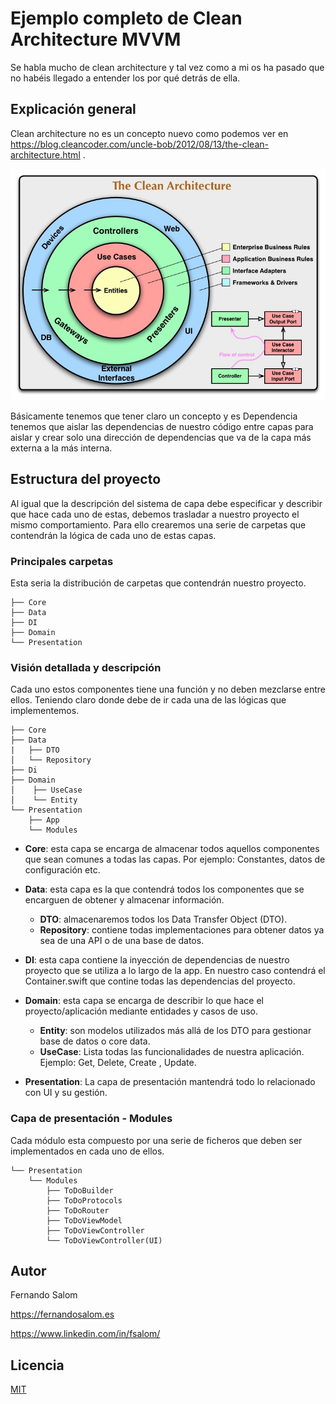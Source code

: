 # Ejemplo completo de Clean Architecture MVVM

Se habla mucho de clean architecture y tal vez como a mi os ha pasado que no habéis llegado a entender los por qué detrás de ella.

## Explicación general

Clean architecture no es un concepto nuevo como podemos ver en https://blog.cleancoder.com/uncle-bob/2012/08/13/the-clean-architecture.html . 

![imagen clean architecture](README/CleanArchitecture.jpeg)

Básicamente tenemos que tener claro un concepto y es Dependencia tenemos que aislar las dependencias de nuestro código entre capas para aislar y crear solo una dirección de dependencias que va de la capa más externa a la más interna.

## Estructura del proyecto 

Al igual que la descripción del sistema de capa debe especificar y describir que hace cada uno de estas, debemos trasladar a nuestro proyecto el mismo comportamiento. Para ello crearemos una serie de carpetas que contendrán la lógica de cada uno de estas capas.

### Principales carpetas

Esta seria la distribución de carpetas que contendrán nuestro proyecto.

```
├── Core
├── Data
├── DI
├── Domain
└── Presentation
```

### Visión detallada y descripción

Cada uno estos componentes tiene una función y no deben mezclarse entre ellos. Teniendo claro donde debe de ir cada una de las lógicas que implementemos.

```
├── Core
├── Data
|   ├── DTO
│   └── Repository
├── Di
├── Domain
│    ├── UseCase
│    └── Entity
└── Presentation
    ├── App
    └── Modules
```

- **Core**: esta capa se encarga de almacenar todos aquellos componentes que sean comunes a todas las capas. Por ejemplo: Constantes, datos de configuración etc.

- **Data**: esta capa es la que contendrá todos los componentes que se encarguen de obtener y almacenar información.
    - **DTO**: almacenaremos todos los Data Transfer Object (DTO).
    - **Repository**: contiene todas implementaciones para obtener datos ya sea de una API o de una base de datos.
    
- **DI**: esta capa contiene la inyección de dependencias de nuestro proyecto que se utiliza a lo largo de la app. En nuestro caso contendrá el Container.swift que contine todas las dependencias del proyecto.

- **Domain**: esta capa se encarga de describir lo que hace el proyecto/aplicación mediante entidades y casos de uso.
    - **Entity**: son modelos utilizados más allá de los DTO para gestionar base de datos o core data.
    - **UseCase**: Lista todas las funcionalidades de nuestra aplicación. Ejemplo: Get, Delete, Create , Update.
    
- **Presentation**: La capa de presentación mantendrá todo lo relacionado con UI y su gestión.

### Capa de presentación - Modules

Cada módulo esta compuesto por una serie de ficheros que deben ser implementados en cada uno de ellos.

```
└── Presentation
    └── Modules
        ├── ToDoBuilder
        ├── ToDoProtocols
        ├── ToDoRouter
        ├── ToDoViewModel
        ├── ToDoViewController
        └── ToDoViewController(UI)
```


## Autor

Fernando Salom

https://fernandosalom.es

https://www.linkedin.com/in/fsalom/

## Licencia
[MIT](https://choosealicense.com/licenses/mit/)
